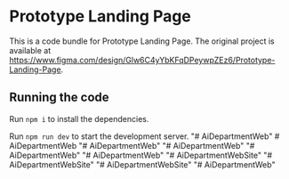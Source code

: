 
  # Prototype Landing Page

  This is a code bundle for Prototype Landing Page. The original project is available at https://www.figma.com/design/Glw6C4yYbKFqDPeywpZEz6/Prototype-Landing-Page.

  ## Running the code

  Run `npm i` to install the dependencies.

  Run `npm run dev` to start the development server.
  "# AiDepartmentWeb" 
#   A i D e p a r t m e n t W e b  
 "# AiDepartmentWeb" 
"# AiDepartmentWeb" 
"# AiDepartmentWeb" 
"# AiDepartmentWeb" 
"# AiDepartmentWebSite" 
"# AiDepartmentWebSite" 
"# AiDepartmentWebSite" 
"# AiDepartmentWeb" 
